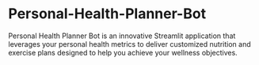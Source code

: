 # Personal-Health-Planner-Bot
Personal Health Planner Bot is an innovative Streamlit application that leverages your personal health metrics to deliver customized nutrition and exercise plans designed to help you achieve your wellness objectives.
